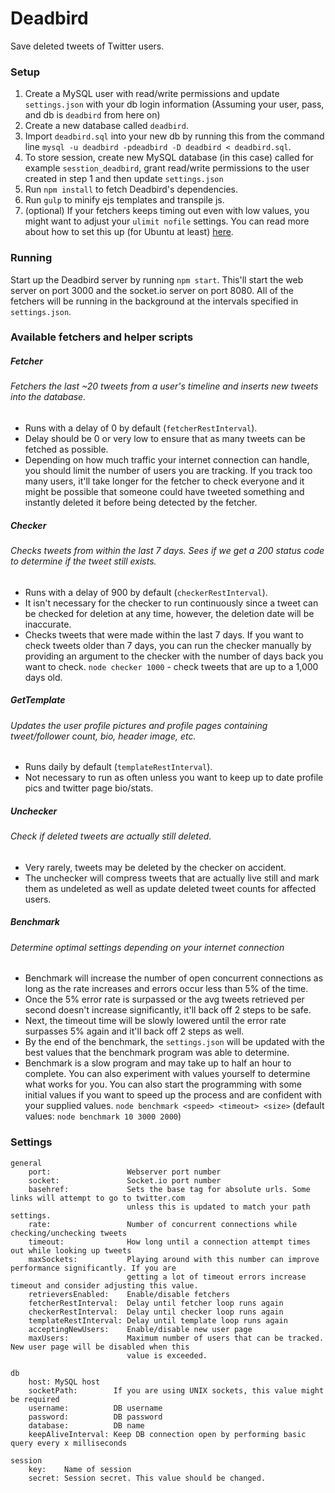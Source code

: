 # Deadbird
Save deleted tweets of Twitter users.

### Setup
1. Create a MySQL user with read/write permissions and update `settings.json` with your db login information (Assuming your user, pass, and db is `deadbird` from here on)
2. Create a new database called `deadbird`.
3. Import `deadbird.sql` into your new db by running this from the command line `mysql -u deadbird -pdeadbird -D deadbird < deadbird.sql`.
4. To store session, create new MySQL database (in this case) called for example `sesstion_deadbird`, grant read/write permissions to the user created in step 1 and then update `settings.json`
5. Run `npm install` to fetch Deadbird's dependencies.
6. Run `gulp` to minify ejs templates and transpile js.
7. (optional) If your fetchers keeps timing out even with low values, you might want to adjust your `ulimit nofile` settings. You can read more about how to set this up (for Ubuntu at least) [here](http://posidev.com/blog/2009/06/04/set-ulimit-parameters-on-ubuntu/). 

### Running
Start up the Deadbird server by running `npm start`. This'll start the web server on port 3000 and the socket.io server on port 8080. All of the fetchers will be running in the background at the intervals specified in `settings.json`.

### Available fetchers and helper scripts
##### Fetcher
###### Fetchers the last ~20 tweets from a user's timeline and inserts new tweets into the database.
- Runs with a delay of 0 by default (`fetcherRestInterval`).
- Delay should be 0 or very low to ensure that as many tweets can be fetched as possible.
- Depending on how much traffic your internet connection can handle, you should limit the number of users you are tracking. If you track too many users, it'll take longer for the fetcher to check everyone and it might be possible that someone could have tweeted something and instantly deleted it before being detected by the fetcher.

##### Checker
###### Checks tweets from within the last 7 days. Sees if we get a 200 status code to determine if the tweet still exists.
- Runs with a delay of 900 by default (`checkerRestInterval`).
- It isn't necessary for the checker to run continuously since a tweet can be checked for deletion at any time, however, the deletion date will be inaccurate.
- Checks tweets that were made within the last 7 days. If you want to check tweets older than 7 days, you can run the checker manually by providing an argument to the checker with the number of days back you want to check. `node checker 1000` - check tweets that are up to a 1,000 days old.

##### GetTemplate
###### Updates the user profile pictures and profile pages containing tweet/follower count, bio, header image, etc.
- Runs daily by default (`templateRestInterval`).
- Not necessary to run as often unless you want to keep up to date profile pics and twitter page bio/stats.

##### Unchecker
###### Check if deleted tweets are actually still deleted.
- Very rarely, tweets may be deleted by the checker on accident.
- The unchecker will compress tweets that are actually live still and mark them as undeleted as well as update deleted tweet counts for affected users.

##### Benchmark
###### Determine optimal settings depending on your internet connection
- Benchmark will increase the number of open concurrent connections as long as the rate increases and errors occur less than 5% of the time.
- Once the 5% error rate is surpassed or the avg tweets retrieved per second doesn't increase significantly, it'll back off 2 steps to be safe.
- Next, the timeout time will be slowly lowered until the error rate surpasses 5% again and it'll back off 2 steps as well.
- By the end of the benchmark, the `settings.json` will be updated with the best values that the benchmark program was able to determine.
- Benchmark is a slow program and may take up to half an hour to complete. You can also experiment with values yourself to determine what works for you. You can also start the programming with some initial values if you want to speed up the process and are confident with your supplied values.
`node benchmark <speed> <timeout> <size>`
(default values: `node benchmark 10 3000 2000`)


### Settings
```
general
    port:                 Webserver port number
    socket:               Socket.io port number
    basehref:             Sets the base tag for absolute urls. Some links will attempt to go to twitter.com
                          unless this is updated to match your path settings.
    rate:                 Number of concurrent connections while checking/unchecking tweets
    timeout:              How long until a connection attempt times out while looking up tweets
    maxSockets:           Playing around with this number can improve performance significantly. If you are
                          getting a lot of timeout errors increase timeout and consider adjusting this value.
    retrieversEnabled:    Enable/disable fetchers
    fetcherRestInterval:  Delay until fetcher loop runs again
    checkerRestInterval:  Delay until checker loop runs again
    templateRestInterval: Delay until template loop runs again
    acceptingNewUsers:    Enable/disable new user page
    maxUsers:             Maximum number of users that can be tracked. New user page will be disabled when this
                          value is exceeded.

db
    host: MySQL host
    socketPath:        If you are using UNIX sockets, this value might be required
    username:          DB username
    password:          DB password
    database:          DB name
    keepAliveInterval: Keep DB connection open by performing basic query every x milliseconds

session
    key:    Name of session
    secret: Session secret. This value should be changed.
```
